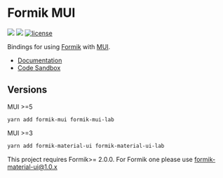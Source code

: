 # Formik MUI

![](https://github.com/stackworx/formik-mui/workflows/Build%20formik-mui/badge.svg)
![](https://github.com/stackworx/formik-mui/workflows/Build%20formik-mui-lab/badge.svg)
[![license](https://badgen.now.sh/badge/license/MIT)](./LICENSE)

Bindings for using [Formik](https://github.com/jaredpalmer/formik) with [MUI](https://mui.com/).

- [Documentation](https://stackworx.github.io/formik-mui)
- [Code Sandbox](https://codesandbox.io/s/915qlr56rp)

## Versions

MUI >=5

```bash
yarn add formik-mui formik-mui-lab
```

MUI >=3

```bash
yarn add formik-material-ui formik-material-ui-lab
```

This project requires Formik>= 2.0.0. For Formik one please use formik-material-ui@1.0.x

